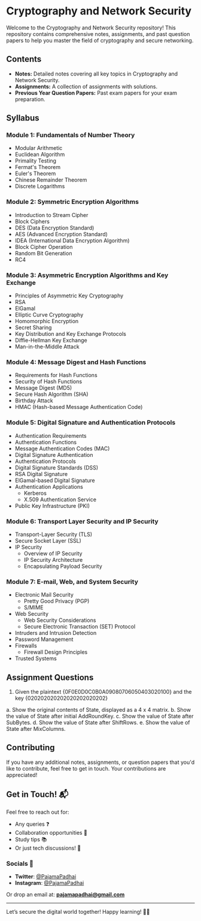 # Cryptography and Network Security

Welcome to the Cryptography and Network Security repository! This repository contains comprehensive notes, assignments, and past question papers to help you master the field of cryptography and secure networking.

## Contents

- **Notes:** Detailed notes covering all key topics in Cryptography and Network Security.
- **Assignments:** A collection of assignments with solutions.
- **Previous Year Question Papers:** Past exam papers for your exam preparation.

## Syllabus

### Module 1: Fundamentals of Number Theory
- Modular Arithmetic
- Euclidean Algorithm
- Primality Testing
- Fermat's Theorem
- Euler's Theorem
- Chinese Remainder Theorem
- Discrete Logarithms

### Module 2: Symmetric Encryption Algorithms
- Introduction to Stream Cipher
- Block Ciphers
- DES (Data Encryption Standard)
- AES (Advanced Encryption Standard)
- IDEA (International Data Encryption Algorithm)
- Block Cipher Operation
- Random Bit Generation
- RC4

### Module 3: Asymmetric Encryption Algorithms and Key Exchange
- Principles of Asymmetric Key Cryptography
- RSA
- ElGamal
- Elliptic Curve Cryptography
- Homomorphic Encryption
- Secret Sharing
- Key Distribution and Key Exchange Protocols
- Diffie-Hellman Key Exchange
- Man-in-the-Middle Attack

### Module 4: Message Digest and Hash Functions
- Requirements for Hash Functions
- Security of Hash Functions
- Message Digest (MD5)
- Secure Hash Algorithm (SHA)
- Birthday Attack
- HMAC (Hash-based Message Authentication Code)

### Module 5: Digital Signature and Authentication Protocols
- Authentication Requirements
- Authentication Functions
- Message Authentication Codes (MAC)
- Digital Signature Authentication
- Authentication Protocols
- Digital Signature Standards (DSS)
- RSA Digital Signature
- ElGamal-based Digital Signature
- Authentication Applications
  - Kerberos
  - X.509 Authentication Service
- Public Key Infrastructure (PKI)

### Module 6: Transport Layer Security and IP Security
- Transport-Layer Security (TLS)
- Secure Socket Layer (SSL)
- IP Security
  - Overview of IP Security
  - IP Security Architecture
  - Encapsulating Payload Security

### Module 7: E-mail, Web, and System Security
- Electronic Mail Security
  - Pretty Good Privacy (PGP)
  - S/MIME
- Web Security
  - Web Security Considerations
  - Secure Electronic Transaction (SET) Protocol
- Intruders and Intrusion Detection
- Password Management
- Firewalls
  - Firewall Design Principles
- Trusted Systems

## Assignment Questions

1. Given the plaintext {0F0E0D0C0B0A09080706050403020100} and the key {020202020202020202020202}

a. Show the original contents of State, displayed as a 4 x 4 matrix. 
b. Show the value of State after initial AddRoundKey. 
c. Show the value of State after SubBytes. 
d. Show the value of State after ShiftRows. 
e. Show the value of State after MixColumns.

## Contributing

If you have any additional notes, assignments, or question papers that you'd like to contribute, feel free to get in touch. Your contributions are appreciated!

## Get in Touch! 📬

Feel free to reach out for:

- Any queries ❓
- Collaboration opportunities 🤝
- Study tips 📚
- Or just tech discussions! 💬

### Socials 📱

- **Twitter**: [@PajamaPadhai](https://twitter.com/PajamaPadhai)
- **Instagram**: [@PajamaPadhai](https://instagram.com/PajamaPadhai)

Or drop an email at: **pajamapadhai@gmail.com**

---

Let’s secure the digital world together! Happy learning! 🔐✨
